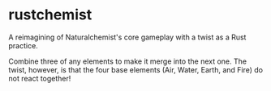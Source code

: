 # rustchemist
A reimagining of Naturalchemist's core gameplay with a twist as a Rust practice.

Combine three of any elements to make it merge into the next one. The twist, however, is that the four base elements (Air, Water, Earth, and Fire) do not react together!
